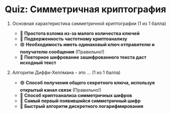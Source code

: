 # Quiz: Симметричная криптография

1. Основная характеристика симметричной криптографии (1 из 1 балла)
   * 🔴 **Простота взлома из-за малого количества ключей**
   * 🔴 **Подверженность частотному криптоанализу**
   * 🟢 **Необходимость иметь одинаковый ключ отправителю и получателю сообщения** (Правильно!)
   * 🔴 **Повторное шифрование зашифрованного текста даст исходный текст**


2. Алгоритм Диффи-Хеллмана - это ... (1 из 1 балла)
   * 🟢 **Способ получения общего секретного ключа, используя открытый канал связи** (Правильно!)
   * 🔴 **Способ криптоанализа симметричных шифров**
   * 🔴 **Самый первый появившийся симметричный шифр**
   * 🔴 **Быстрый алгоритм дискретного логарифмирования**
